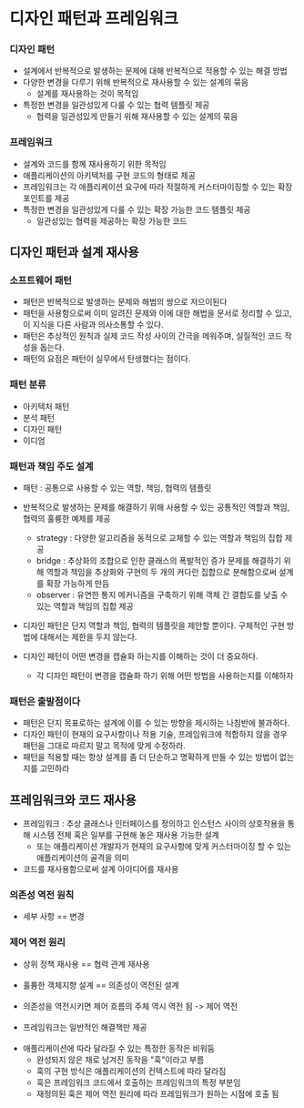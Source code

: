 # 디자인 패턴과 프레임워크 
### 디자인 패턴
- 설계에서 반복적으로 발생하는 문제에 대해 반복적으로 적용할 수 있는 해결 방법 
- 다양한 변경을 다루기 위해 반복적으로 재사용할 수 있는 설계의 묶음
  - 설계를 재사용하는 것이 목적임
- 특정한 변경을 일관성있게 다룰 수 있는 협력 템플릿 제공 
  - 협력을 일관성있게 만들기 위해 재사용할 수 있는 설계의 묶음 


### 프레임워크
- 설계와 코드를 함께 재사용하기 위한 목적임 
- 애플리케이션의 아키텍처를 구현 코드의 형태로 제공 
- 프레임워크는 각 애플리케이션 요구에 따라 적절하게 커스터마이징할 수 있는 확장 포인트를 제공 
- 특정한 변경을 일관성있게 다룰 수 있는 확장 가능한 코드 템플릿 제공 
  - 일관성있는 협력을 제공하는 확장 가능한 코드 


## 디자인 패턴과 설계 재사용 
### 소프트웨어 패턴 
- 패턴은 반복적으로 발생하는 문제와 해법의 쌍으로 저으이된다 
- 패턴을 사용함으로써 이미 알려진 문제와 이에 대한 해법을 문서로 정리할 수 있고, 이 지식을 다른 사람과 의사소통할 수 있다.
- 패턴은 추상적인 원칙과 실제 코드 작성 사이의 간극을 메워주며, 실질적인 코드 작성을 돕는다. 
- 패턴의 요점은 패턴이 실무에서 탄생했다는 점이다. 


### 패턴 분류 
- 아키텍처 패턴 
- 분석 패턴 
- 디자인 패턴 
- 이디엄 


### 패턴과 책임 주도 설계 
- 패턴 : 공통으로 사용할 수 있는 역할, 책임, 협력의 템플릿 
- 반복적으로 발생하는 문제를 해결하기 위해 사용할 수 있는 공통적인 역할과 책임, 협력의 훌륭한 예제를 제공
  - strategy : 다양한 알고리즘을 동적으로 교체할 수 있는 역할과 책임의 집합 제공 
  - bridge : 추상화의 조합으로 인한 클래스의 폭발적인 증가 문제를 해결하기 위해 역할과 책임을 추상화와 구현의 두 개의 커다란 집합으로 분해함으로써 설계를 확장 가능하게 만듬 
  - observer : 유연한 통지 메커니즘을 구축하기 위해 객체 간 결합도를 낮출 수 있는 역할과 책임의 집합 제공 


- 디자인 패턴은 단지 역할과 책임, 협력의 템플릿을 제안할 뿐이다. 구체적인 구현 방법에 대해서는 제한을 두지 않는다. 
- 디자인 패턴이 어떤 변경을 캡슐화 하는지를 이해하는 것이 더 중요하다. 
  - 각 디자인 패턴이 변경을 캡슐화 하기 위해 어떤 방법을 사용하는지를 이해하자 


### 패턴은 출발점이다 
- 패턴은 단지 목표로하는 설계에 이를 수 있는 방향을 제시하는 나침반에 불과하다. 
- 디자인 패턴이 현재의 요구사항이나 적용 기술, 프레임워크에 적합하지 않을 경우 패턴을 그대로 따르지 말고 목적에 맞게 수정하라. 
- 패턴을 적용할 때는 항상 설계를 좀 더 단순하고 명확하게 만들 수 있는 방법이 없는지를 고민하라 


## 프레임워크와 코드 재사용 
- 프레임워크 : 추상 클래스나 인터페이스를 정의하고 인스턴스 사이의 상호작용을 통해 시스템 전체 혹은 일부를 구현해 놓은 재사용 가능한 설계 
  - 또는 애플리케이션 개발자가 현재의 요구사항에 맞게 커스터마이징 할 수 있는 애플리케이션의 골격을 의미 
- 코드를 재사용함으로써 설계 아이디어를 재사용 

### 의존성 역전 원칙 
- 세부 사항 == 변경 

### 제어 역전 원리 
- 상위 정책 재사용 == 협력 관계 재사용 <br/><br/>
- 훌륭한 객체지향 설계 == 의존성이 역전된 설계 <br/><br/>
- 의존성을 역전시키면 제어 흐름의 주체 역시 역전 됨 -> 제어 역전<br/><br/> 
- 프레임워크는 일반적인 해결책만 제공 <br/><br/>
- 애플리케이션에 따라 달라질 수 있는 특정한 동작은 비워둠 
  - 완성되지 않은 채로 남겨진 동작을 "훅"이라고 부름 
  - 훅의 구현 방식은 애플리케이션의 컨텍스트에 따라 달라짐 
  - 훅은 프레임워크 코드에서 호출하는 프레임워크의 특정 부분임 
  - 재정의된 훅은 제어 역전 원리에 따라 프레임워크가 원하는 시점에 호출 됨 <br/><br/>
